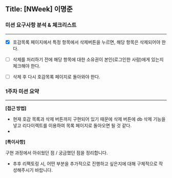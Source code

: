 ## Title: [NWeek] 이명준

### 미션 요구사항 분석 & 체크리스트

---
- [x] 호감목록 페이지에서 특정 항목에서 삭제버튼을 누르면, 해당 항목은 삭제되어야 한다.
- [ ] 삭제를 처리하기 전에 해당 항목에 대한 소유권이 본인(로그인한 사람)에게 있는지 체크해야 한다.
- [ ] 삭제 후 다시 호감목록 페이지로 돌아와야 한다.



### 1주차 미션 요약

---

**[접근 방법]**

- 현재 호감 목록과 삭제 버튼까지 구현되어 있기 때문에 삭제 버튼에 db 삭제 기능을 넣고 리다이렉트를 이용하여 목록 페이지로 돌아오면 될 것 같다.
- 



**[특이사항]**

구현 과정에서 아쉬웠던 점 / 궁금했던 점을 정리합니다.

- 추후 리팩토링 시, 어떤 부분을 추가적으로 진행하고 싶은지에 대해 구체적으로 작성해주시기 바랍니다.